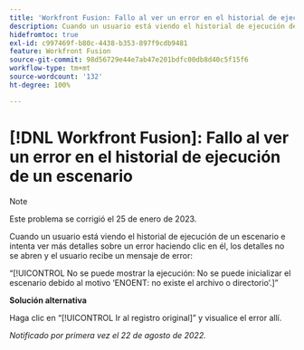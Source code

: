 ```yaml
---
title: 'Workfront Fusion: Fallo al ver un error en el historial de ejecución de un escenario'
description: Cuando un usuario está viendo el historial de ejecución de un escenario e intenta ver más detalles sobre un error haciendo clic en él, los detalles no se abren y el usuario recibe un mensaje de error.
hidefromtoc: true
exl-id: c997469f-b80c-4438-b353-897f9cdb9481
feature: Workfront Fusion
source-git-commit: 98d56729e44e7ab47e201bdfc00db8d40c5f15f6
workflow-type: tm+mt
source-wordcount: '132'
ht-degree: 100%

---
```


# [!DNL Workfront Fusion]: Fallo al ver un error en el historial de ejecución de un escenario

>[!NOTE]
>
>Este problema se corrigió el 25 de enero de 2023.

Cuando un usuario está viendo el historial de ejecución de un escenario e intenta ver más detalles sobre un error haciendo clic en él, los detalles no se abren y el usuario recibe un mensaje de error:

“[!UICONTROL No se puede mostrar la ejecución: No se puede inicializar el escenario debido al motivo ‘ENOENT: no existe el archivo o directorio’.]”

**Solución alternativa**

Haga clic en “[!UICONTROL Ir al registro original]” y visualice el error allí.

_Notificado por primera vez el 22 de agosto de 2022._
